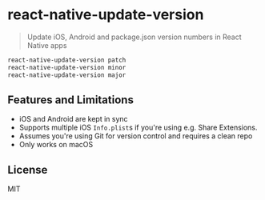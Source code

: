 # react-native-update-version

> Update iOS, Android and package.json version numbers in React Native apps

```bash
react-native-update-version patch
react-native-update-version minor
react-native-update-version major
```

## Features and Limitations

- iOS and Android are kept in sync
- Supports multiple iOS `Info.plist`s if you're using e.g. Share Extensions.
- Assumes you're using Git for version control and requires a clean repo
- Only works on macOS

## License

MIT
